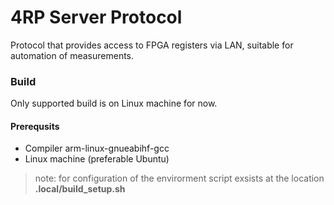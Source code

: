 # 4RP Server Protocol

Protocol that provides access to FPGA registers via LAN, suitable for automation of measurements. 

### Build

Only supported build is on Linux machine for now. 

#### Prerequsits

- Compiler arm-linux-gnueabihf-gcc
- Linux machine (preferable Ubuntu)

> note:
> for configuration of the envirorment script exsists at the location **.local/build_setup.sh**
